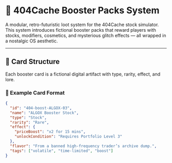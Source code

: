 # 🎁 404Cache Booster Packs System

A modular, retro-futuristic loot system for the 404Cache stock simulator. This system introduces fictional booster packs that reward players with stocks, modifiers, cosmetics, and mysterious glitch effects — all wrapped in a nostalgic OS aesthetic.

---

## 💾 Card Structure

Each booster card is a fictional digital artifact with type, rarity, effect, and lore.

### 🔹 Example Card Format
```json
{
  "id": "404-boost-ALGOX-03",
  "name": "ALGOX Booster Stock",
  "type": "Stock",
  "rarity": "Rare",
  "effect": {
    "priceBoost": "x2 for 15 mins",
    "unlockCondition": "Requires Portfolio Level 3"
  },
  "flavor": "From a banned high-frequency trader’s archive dump.",
  "tags": ["volatile", "time-limited", "boost"]
}
